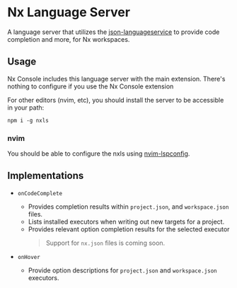 # Nx Language Server

A language server that utilizes the [json-languageservice](https://github.com/Microsoft/vscode-json-languageservice) to provide code completion and more, for Nx workspaces.

## Usage

Nx Console includes this language server with the main extension. There's nothing to configure if you use the Nx Console extension

For other editors (nvim, etc), you should install the server to be accessible in your path:

```
npm i -g nxls
```

### nvim

You should be able to configure the nxls using [nvim-lspconfig](https://github.com/neovim/nvim-lspconfig).

## Implementations

- `onCodeComplete`

  - Provides completion results within `project.json`, and `workspace.json` files.
  - Lists installed executors when writing out new targets for a project.
  - Provides relevant option completion results for the selected executor
    > Support for `nx.json` files is coming soon.

- `onHover`
  - Provide option descriptions for `project.json` and `workspace.json` executors.
